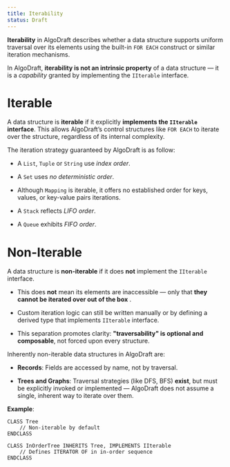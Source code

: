 ```yaml
---
title: Iterability
status: Draft
---
```

**Iterability** in AlgoDraft describes whether a data structure supports uniform traversal over its elements using the built-in `FOR EACH` construct or similar iteration mechanisms.

In AlgoDraft, **iterability is not an intrinsic property** of a data structure — it is a _capability_ granted by implementing the `IIterable` interface.

# **Iterable**

A data structure is **iterable** if it explicitly **implements the `IIterable` interface**. This allows AlgoDraft’s control structures like `FOR EACH` to iterate over the structure, regardless of its internal complexity.

The iteration strategy guaranteed by AlgoDraft is as follow:

- A `List`, `Tuple` or `String` use _index order_.

- A `Set` uses _no deterministic order_.

- Although `Mapping` is iterable, it offers no established order for keys, values, or key-value pairs iterations.

- A `Stack` reflects _LIFO order_.

- A `Queue` exhibits _FIFO order_.

# **Non-Iterable**

A data structure is **non-iterable** if it does **not** implement the `IIterable` interface.

- This does **not** mean its elements are inaccessible — only that **they cannot be iterated over out of the box** .

- Custom iteration logic can still be written manually or by defining a derived type that implements `IIterable` interface.

- This separation promotes clarity: **"traversability" is optional and composable**, not forced upon every structure.

Inherently non-iterable data structures in AlgoDraft are:

- **Records**: Fields are accessed by name, not by traversal.

- **Trees and Graphs**: Traversal strategies (like DFS, BFS) **exist**, but must be explicitly invoked or implemented — AlgoDraft does not assume a single, inherent way to iterate over them.

**Example**:

```
CLASS Tree
    // Non-iterable by default
ENDCLASS

CLASS InOrderTree INHERITS Tree, IMPLEMENTS IIterable
    // Defines ITERATOR OF in in-order sequence
ENDCLASS
```


